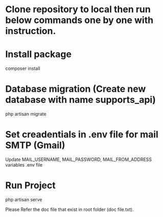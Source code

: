 # Clone repository to local then run below commands one by one with instruction.

# Install package
composer install

# Database migration (Create new database with name supports_api)
php artisan migrate

# Set creadentials in .env file for mail SMTP (Gmail)
Update MAIL_USERNAME, MAIL_PASSWORD, MAIL_FROM_ADDRESS variables .env file

# Run Project
php artisan serve

Please Refer the doc file that exist in root folder (doc file.txt).
